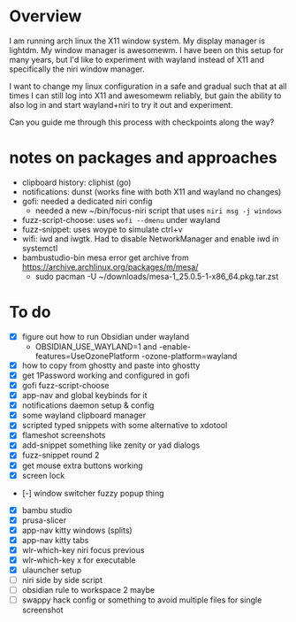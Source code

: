 # Overview

I am running arch linux the X11 window system. My display manager is lightdm. My window manager is awesomewm. I have been on this setup for many years, but I'd like to experiment with wayland instead of X11 and specifically the niri window manager.

I want to change my linux configuration in a safe and gradual such that at all times I can still log into X11 and awesomewm reliably, but gain the ability to also log in and start wayland+niri to try it out and experiment.

Can you guide me through this process with checkpoints along the way?

# notes on packages and approaches
- clipboard history: cliphist (go)
- notifications: dunst (works fine with both X11 and wayland no changes)
- gofi: needed a dedicated niri config
    - needed a new ~/bin/focus-niri script that uses `niri msg -j windows`
- fuzz-script-choose: uses `wofi --dmenu` under wayland
- fuzz-snippet: uses woype to simulate ctrl+v
- wifi: iwd and iwgtk. Had to disable NetworkManager and enable iwd in systemctl
- bambustudio-bin mesa error get archive from https://archive.archlinux.org/packages/m/mesa/
    -  sudo pacman -U ~/downloads/mesa-1_25.0.5-1-x86_64.pkg.tar.zst
 
# To do

- [x] figure out how to run Obsidian under wayland
  - OBSIDIAN_USE_WAYLAND=1 and -enable-features=UseOzonePlatform -ozone-platform=wayland
- [x] how to copy from ghostty and paste into ghostty
- [x] get 1Password working and configured in gofi
- [x] gofi fuzz-script-choose
- [x] app-nav and global keybinds for it
- [x] notifications daemon setup & config
- [x] some wayland clipboard manager
- [x] scripted typed snippets with some alternative to xdotool
- [x] flameshot screenshots
- [x] add-snippet something like zenity or yad dialogs
- [x] fuzz-snippet round 2
- [x] get mouse extra buttons working
- [x] screen lock
- [-] window switcher fuzzy popup thing
- [x] bambu studio
- [x] prusa-slicer
- [x] app-nav kitty windows (splits)
- [x] app-nav kitty tabs
- [x] wlr-which-key niri focus previous
- [x] wlr-which-key x for executable
- [x] ulauncher setup
- [ ] niri side by side script
- [ ] obsidian rule to workspace 2 maybe
- [ ] swappy hack config or something to avoid multiple files for single screenshot
